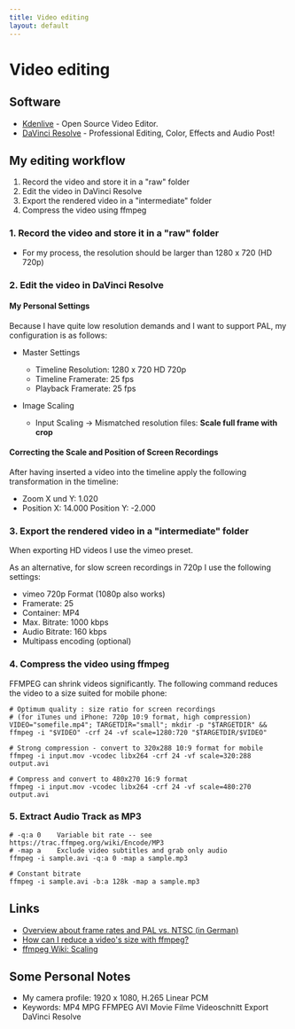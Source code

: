 ```yaml
---
title: Video editing
layout: default
---
```


# Video editing

## Software

* [Kdenlive](https://kdenlive.org/en/) - Open Source Video Editor.
* [DaVinci Resolve](https://www.blackmagicdesign.com/products/davinciresolve/) - Professional Editing, Color, Effects and Audio Post!

## My editing workflow

1. Record the video and store it in a "raw" folder
2. Edit the video in DaVinci Resolve
3. Export the rendered video in a "intermediate" folder
4. Compress the video using ffmpeg

### 1. Record the video and store it in a "raw" folder

- For my process, the resolution should be larger than 1280 x 720 (HD 720p)

### 2. Edit the video in DaVinci Resolve

#### My Personal Settings

Because I have quite low resolution demands and I want to support PAL, my configuration is as follows:

* Master Settings
  * Timeline Resolution: 1280 x 720 HD 720p
  * Timeline Framerate: 25 fps
  * Playback Framerate: 25 fps

* Image Scaling
  * Input Scaling &rarr; Mismatched resolution files: **Scale full frame with crop**

#### Correcting the Scale and Position of Screen Recordings

After having inserted a video into the timeline apply the following transformation in the timeline:

* Zoom X und Y: 1.020
* Position X: 14.000 Position Y: -2.000

### 3. Export the rendered video in a "intermediate" folder

When exporting HD videos I use the vimeo preset.

As an alternative, for slow screen recordings in 720p I use the following settings:

* vimeo 720p Format (1080p also works)
* Framerate: 25
* Container: MP4
* Max. Bitrate: 1000 kbps
* Audio Bitrate: 160 kbps
* Multipass encoding (optional)

### 4. Compress the video using ffmpeg

FFMPEG can shrink videos significantly. The following command reduces the video to a size suited for mobile phone:

```
# Optimum quality : size ratio for screen recordings
# (for iTunes und iPhone: 720p 10:9 format, high compression)
VIDEO="somefile.mp4"; TARGETDIR="small"; mkdir -p "$TARGETDIR" && ffmpeg -i "$VIDEO" -crf 24 -vf scale=1280:720 "$TARGETDIR/$VIDEO"

# Strong compression - convert to 320x288 10:9 format for mobile
ffmpeg -i input.mov -vcodec libx264 -crf 24 -vf scale=320:288  output.avi

# Compress and convert to 480x270 16:9 format
ffmpeg -i input.mov -vcodec libx264 -crf 24 -vf scale=480:270  output.avi
```

### 5. Extract Audio Track as MP3

```shell
# -q:a 0    Variable bit rate -- see https://trac.ffmpeg.org/wiki/Encode/MP3
# -map a    Exclude video subtitles and grab only audio
ffmpeg -i sample.avi -q:a 0 -map a sample.mp3

# Constant bitrate
ffmpeg -i sample.avi -b:a 128k -map a sample.mp3
```

## Links

* [Overview about frame rates and PAL vs. NTSC (in German)](https://gwegner.de/know-how/verwirrung-um-die-frameraten-24-fps-25-fps-30-fps-pal-ntsc-wann-nimmt-man-was/)
* [How can I reduce a video's size with ffmpeg?](https://unix.stackexchange.com/questions/28803/how-can-i-reduce-a-videos-size-with-ffmpeg)
* [ffmpeg Wiki: Scaling](https://trac.ffmpeg.org/wiki/Scaling)

## Some Personal Notes

* My camera profile: 1920 x 1080, H.265 Linear PCM
* Keywords: MP4 MPG FFMPEG AVI Movie Filme Videoschnitt Export DaVinci Resolve